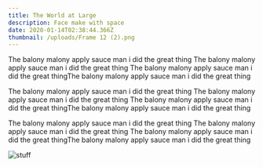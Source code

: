 ```yaml
---
title: The World at Large
description: Face make with space
date: 2020-01-14T02:38:44.366Z
thumbnail: /uploads/Frame 12 (2).png
---
```

The balony malony apply sauce man i did the great thing The balony malony apply sauce man i did the great thing The balony malony apply sauce man i did the great thingThe balony malony apply sauce man i did the great thing

The balony malony apply sauce man i did the great thing The balony malony apply sauce man i did the great thing The balony malony apply sauce man i did the great thingThe balony malony apply sauce man i did the great thing

The balony malony apply sauce man i did the great thing The balony malony apply sauce man i did the great thing The balony malony apply sauce man i did the great thingThe balony malony apply sauce man i did the great thing

![stuff](/uploads/action_item_dialog.PNG "thing")

